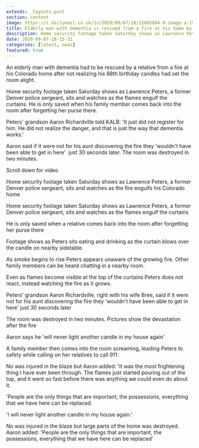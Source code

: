 ```yaml
---
extends: _layouts.post
section: content
image: https://i.dailymail.co.uk/1s/2020/09/07/18/32885084-0-image-a-19_1599498591607.jpg 
title: Elderly man with dementia is rescued from a fire at his home by a relative who forgot her purse 
description: Home security footage taken Saturday shows as Lawrence Peters, a former Denver police sergeant, sits and watches as the fire engulfs his Colorado home. 
date: 2020-09-07-18-15-31 
categories: [latest, news] 
featured: true 
--- 
```

An elderly man with dementia had to be rescued by a relative from a fire at his Colorado home after not realizing his 88th birthday candles had set the room alight. 

Home security footage taken Saturday shows as Lawrence Peters, a former Denver police sergeant, sits and watches as the flames engulf the curtains. He is only saved when his family member comes back into the room after forgetting her purse there. 

Peters' grandson Aaron Richardville told KALB: 'It just did not register for him. He did not realize the danger, and that is just the way that dementia works.'

Aaron said if it were not for his aunt discovering the fire they 'wouldn't have been able to get in here'  just 30 seconds later. The room was destroyed in two minutes.

Scroll down for video  

Home security footage taken Saturday shows as Lawrence Peters, a former Denver police sergeant, sits and watches as the fire engulfs his Colorado home

Home security footage taken Saturday shows as Lawrence Peters, a former Denver police sergeant, sits and watches as the flames engulf the curtains

He is only saved when a relative comes back into the room after forgetting her purse there

Footage shows as Peters sits eating and drinking as the curtain blows over the candle on nearby sidetable. 

As smoke begins to rise Peters appears unaware of the growing fire. Other family members can be heard chatting in a nearby room. 

Even as flames become visible at the top of the curtains Peters does not react, instead watching the fire as it grows. 

Peters' grandson Aaron Richardville, right with his wife Bree, said if it were not for his aunt discovering the fire they 'wouldn't have been able to get in here' just 30 seconds later

The room was destroyed in two minutes. Pictures show the devastation after the fire 

Aaron says he 'will never light another candle in my house again'

A family member then comes into the room screaming, leading Peters to safety while calling on her relatives to call 911.  

No was injured in the blaze but Aaron added: 'It was the most frightening thing I have ever been through. The flames just started pouring out of the top, and it went so fast before there was anything we could even do about it.

'People are the only things that are important, the possessions, everything that we have here can be replaced.

'I will never light another candle in my house again.' 

No was injured in the blaze but large parts of the home was destroyed. Aaron added: 'People are the only things that are important, the possessions, everything that we have here can be replaced'

